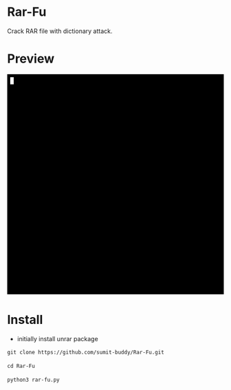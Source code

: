 # Rar-Fu
Crack RAR file with dictionary attack.

# Preview
![image](https://raw.githubusercontent.com/sumit-buddy/Rar-Fu/main/rar-fu.gif)

# Install
- initially install unrar package 
```
git clone https://github.com/sumit-buddy/Rar-Fu.git

cd Rar-Fu

python3 rar-fu.py
```
